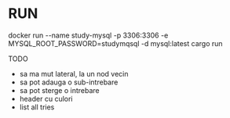 RUN
===
docker run --name study-mysql -p 3306:3306 -e MYSQL_ROOT_PASSWORD=studymqsql -d mysql:latest
cargo run


TODO
- sa ma mut lateral, la un nod vecin
- sa pot adauga o sub-intrebare
- sa pot sterge o intrebare
- header cu culori
- list all tries
